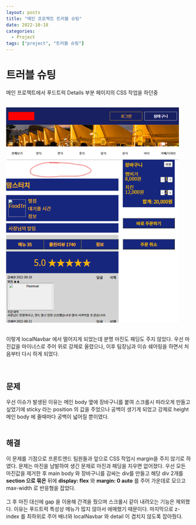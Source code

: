 ```yaml
---
layout: posts
title: "메인 프로젝트 트러블 슈팅"
date: 2022-10-18
categories:
  - Project
tags: ["project", "트러블 슈팅"]
---
```


# 트러블 슈팅

메인 프로젝트에서 푸드트럭 Details 부분 페이지의 CSS 작업을 하던중
<br>
<br>

![troubleShooting1](/blog/assets/img/troubleShooting1.png)
<br>
<br>

이렇게 localNavbar 에서 떨어지게 되었는데 분명 마진도 패딩도 주지 않았다.
우선 마진값을 마이너스로 주어 위로 강제로 올렸으나, 이후 팀장님과 이슈 쉐어링을 하면서 처음부터 다시 하게 되었다.
<br>
<br>
<br>

## 문제

우선 이슈가 발생된 이유는 메인 body 옆에 장바구니를 붙여 스크롤시 따라오게 만들고 싶었기에 sticky 라는 position 의 값을 주었으나 공백이 생기게 되었고 강제로 height 메인 body 에 줄때마다 공백이 넓어질 뿐이였다.
<br>
<br>

## 해결

이 문제를 기점으로 프론트엔드 팀원들과 앞으로 CSS 작업시 margin을 주지 않기로 하였다.
문제는 마진을 남발하여 생긴 문제로 마진과 패딩을 지우면 없어졌다.
우선 모든 마진값을 제거한 후 main body 와 장바구니를 감싸는 div를 만들고 해당 div 2개를 **section 으로 묶은** 뒤에 **display: flex** 와 **margin: 0 auto** 를 주어 가운데로 모으고 max-width 로 반응형을 잡았다.
<br>
<br>
그 후 마진 대신에 gap 을 이용해 간격을 줬으며 스크롤시 같이 내려오는 기능은 제외했다. 이유는 푸드트럭 특성상 메뉴가 많지 않아서 애매했기 때문이다.
마지막으로 z-index 를 최하위로 주어 배너와 localNavbar 와 detail 이 겹치지 않도록 잡아줬다.

